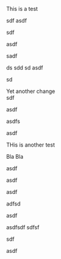 This is a test


sdf
asdf


sdf

asdf


sadf

ds
sdd
sd
asdf

sd


Yet another change  
sdf

asdf

asdfs

asdf

THis is another test

Bla Bla


asdf

asdf

asdf

adfsd

asdf

asdfsdf
sdfsf

sdf

asdf
